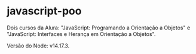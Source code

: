 # javascript-poo

Dois cursos da Alura: "JavaScript: Programando a Orientação a Objetos" e "JavaScript: Interfaces e Herança em Orientação a Objetos".

Versão do Node: v14.17.3.
